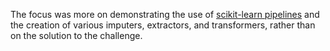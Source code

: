 The focus was more on demonstrating the use of [scikit-learn pipelines](http://scikit-learn.org/stable/modules/pipeline.html) and the creation of various imputers, extractors, and transformers, rather than on the solution to the challenge.
